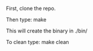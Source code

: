 First, clone the repo.

Then type:
make

This will create the binary in ./bin/

To clean type:
make clean
